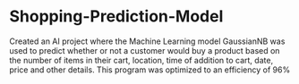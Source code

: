 # Shopping-Prediction-Model
Created an AI project where the Machine Learning model GaussianNB was used to predict whether or not a customer would buy a product based on the number of items in their cart, location, time of addition to cart, date, price and other details. This program was optimized to an efficiency of 96%
